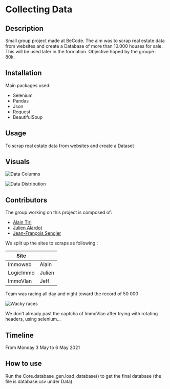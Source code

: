 
# Collecting Data
## Description
Small group project made at BeCode. The aim was to scrap real estate data from websites and create a Database
of more than 10.000 houses for sale. This will be used later in the formation.
Objective hoped by the groupe : 80k.

## Installation
Main packages used:
- Selenium
- Pandas
- Json
- Request
- BeautifulSoup
## Usage
To scrap real estate data from websites and create a Dataset
## Visuals

![Data Columns](https://user-images.githubusercontent.com/77900800/117432179-98f26e00-af19-11eb-85bd-b91290e7f758.png)

![Data Distribution](https://user-images.githubusercontent.com/77900800/117432020-66e10c00-af19-11eb-8ca1-cb12801571c5.png)


## Contributors
The group working on this project is composed of:
- [Alain Tiri](https://github.com/AlainTiri)
- [Julien Alardot](https://github.com/JulienAlardot)
- [Jean-François Sengier](https://github.com/JFSengier)

We split up the sites to scraps as following : 


| Site              |                         |
| ----------------- |:----------------------- |
| Immoweb           | Alain                   |
| LogicImmo         | Julien                  |
| ImmoVlan          | Jeff                    |

Team was racing all day and night toward the record of 50 000

![Wacky races](https://cdnmetv.metv.com/Pjy5L-1461081939-3424-list_items-wacky_dirk_300.gif)


We don't already past the captcha of ImmoVlan after trying with rotating headers, using selenium...

## Timeline
From Monday 3 May to 6 May 2021

## How to use
Run the Core.database_gen.load_database() to get the final database (the file is database.csv under Data)
